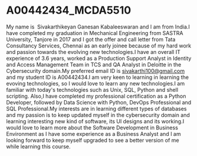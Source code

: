 # A00442434_MCDA5510

My name is  Sivakarthikeyan Ganesan Kabaleeswaran and I am from India.I have completed my graduation in Mechanical Engineering from SASTRA University, Tanjore in 2017 and I got the offer and call letter from Tata Consultancy Services, Chennai as an early joinee because of my hard work and passion towards the evolving new technologies.I have an overall IT experience of 3.6 years, worked as a Production Support Analyst in Identity and Access Management Team in TCS and QA Analyst in Deloitte in the Cybersecurity domain.My preferred email ID is sivakarthi100@gmail.com and my student ID is A00442434.I am very keen to learning in learning the evoving technologies, so I would love to learn any new technologies.I am familiar with today's technologies such as Unix, SQL, Python and shell scripting. Also,I have completed my professional certification as a Python Developer, followed by Data Science with Python, DevOps Professional and SQL Professional.My interests are in learning different types of databases and my passion is to keep updated myself in the cybersecurity domain and learning interesting new kind of software, its UI designs and its working.I would love to learn more about the Software Development in Business Environment as I have some experience as a Business Analyst and I am looking forward to keep myself upgraded to see a better version of me while learning this course.


